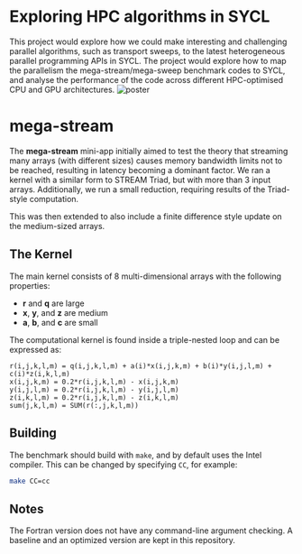 # Exploring HPC algorithms in SYCL
 This project would explore how we could make interesting and challenging parallel algorithms, such as transport sweeps, to the latest heterogeneous parallel programming APIs in SYCL. The project would explore how to map the parallelism the mega-stream/mega-sweep benchmark codes to SYCL, and analyse the performance of the code across different HPC-optimised CPU and GPU architectures.
 ![poster](https://github.com/user-attachments/assets/8542b3ae-a9e6-40ba-97c9-c4d79f30b0a1)


# mega-stream

The **mega-stream** mini-app initially aimed to test the theory that streaming many arrays (with different sizes) causes memory bandwidth limits not to be reached, resulting in latency becoming a dominant factor. We ran a kernel with a similar form to STREAM Triad, but with more than 3 input arrays. Additionally, we run a small reduction, requiring results of the Triad-style computation.

This was then extended to also include a finite difference style update on the medium-sized arrays.

## The Kernel

The main kernel consists of 8 multi-dimensional arrays with the following properties:

- **r** and **q** are large
- **x**, **y**, and **z** are medium
- **a**, **b**, and **c** are small

The computational kernel is found inside a triple-nested loop and can be expressed as:

```plaintext
r(i,j,k,l,m) = q(i,j,k,l,m) + a(i)*x(i,j,k,m) + b(i)*y(i,j,l,m) + c(i)*z(i,k,l,m)
x(i,j,k,m) = 0.2*r(i,j,k,l,m) - x(i,j,k,m)
y(i,j,l,m) = 0.2*r(i,j,k,l,m) - y(i,j,l,m)
z(i,k,l,m) = 0.2*r(i,j,k,l,m) - z(i,k,l,m)
sum(j,k,l,m) = SUM(r(:,j,k,l,m))
```

## Building

The benchmark should build with `make`, and by default uses the Intel compiler. This can be changed by specifying `CC`, for example:

```bash
make CC=cc
```

## Notes
The Fortran version does not have any command-line argument checking. A baseline and an optimized version are kept in this repository.
